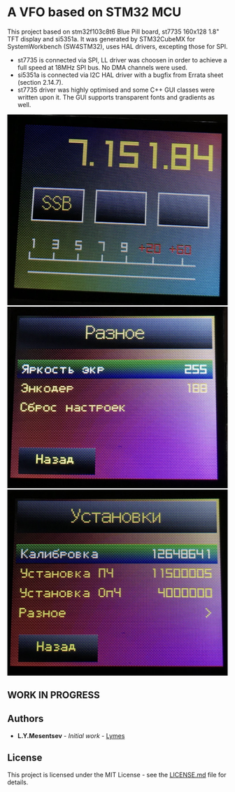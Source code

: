 # A VFO based on STM32 MCU 

This project based on stm32f103c8t6 Blue Pill board, st7735 160x128 1.8" TFT display and si5351a.
It was generated by STM32CubeMX for SystemWorkbench (SW4STM32), uses HAL drivers, excepting those for SPI.

* st7735 is connected via SPI, LL driver was choosen in order to achieve a full speed at 18MHz SPI bus. No DMA channels were used.
* si5351a is connected via I2C HAL driver with a bugfix from Errata sheet (section 2.14.7).
* st7735 driver was highly optimised and some C++ GUI classes were written upon it. The GUI supports transparent fonts and gradients as well.  

![Screenshot1](/screenshots/screenshot1.jpg)
![Screenshot2](/screenshots/screenshot2.jpg)
![Screenshot3](/screenshots/screenshot3.jpg)

## WORK IN PROGRESS


## Authors

* **L.Y.Mesentsev** - *Initial work* - [Lymes](https://github.com/Lymes)

## License

This project is licensed under the MIT License - see the [LICENSE.md](LICENSE.md) file for details.
 
